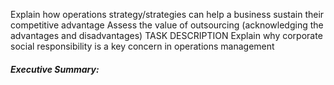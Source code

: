 Explain how operations strategy/strategies can help a business
sustain their competitive advantage
Assess the value of outsourcing (acknowledging the advantages
and disadvantages)
TASK
DESCRIPTION
Explain why corporate social responsibility is a key concern in
operations management

##### Executive Summary: